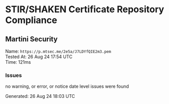 # STIR/SHAKEN Certificate Repository Compliance

## Martini Security

Name: `https://p.mtsec.me/2e5a/J7LDYfQIE2m3.pem`\
Tested At: 26 Aug 24 17:54 UTC\
Time: 121ms

### Issues

no warning, or error, or notice date level issues were found

Generated: 26 Aug 24 18:03 UTC